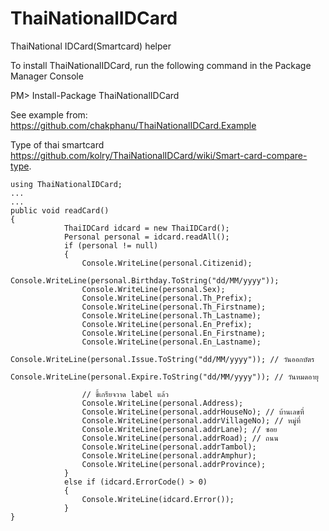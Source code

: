 ThaiNationalIDCard
==================

ThaiNational IDCard(Smartcard) helper

To install ThaiNationalIDCard, run the following command in the Package Manager Console

PM> Install-Package ThaiNationalIDCard

See example from: https://github.com/chakphanu/ThaiNationalIDCard.Example

Type of thai smartcard https://github.com/kolry/ThaiNationalIDCard/wiki/Smart-card-compare-type.


``` CSharp
using ThaiNationalIDCard;
...
...
public void readCard()
{
            ThaiIDCard idcard = new ThaiIDCard();
            Personal personal = idcard.readAll();
            if (personal != null)
            {
                Console.WriteLine(personal.Citizenid);
                Console.WriteLine(personal.Birthday.ToString("dd/MM/yyyy"));
                Console.WriteLine(personal.Sex);
                Console.WriteLine(personal.Th_Prefix);
                Console.WriteLine(personal.Th_Firstname);
                Console.WriteLine(personal.Th_Lastname);
                Console.WriteLine(personal.En_Prefix);
                Console.WriteLine(personal.En_Firstname);
                Console.WriteLine(personal.En_Lastname);
                Console.WriteLine(personal.Issue.ToString("dd/MM/yyyy")); // วันออกบัตร
                Console.WriteLine(personal.Expire.ToString("dd/MM/yyyy")); // วันหมดอายุ

                // ขี้เกรียจวาด label แล้ว
                Console.WriteLine(personal.Address);
                Console.WriteLine(personal.addrHouseNo); // บ้านเลขที่ 
                Console.WriteLine(personal.addrVillageNo); // หมู่ที่
                Console.WriteLine(personal.addrLane); // ซอย
                Console.WriteLine(personal.addrRoad); // ถนน
                Console.WriteLine(personal.addrTambol);
                Console.WriteLine(personal.addrAmphur);
                Console.WriteLine(personal.addrProvince);
            }
            else if (idcard.ErrorCode() > 0)
            {
                Console.WriteLine(idcard.Error());
            }
}            
            
```

